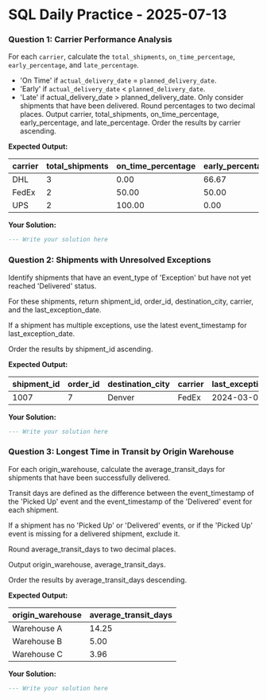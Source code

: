 # SQL Daily Practice - 2025-07-13

### Question 1: Carrier Performance Analysis

For each `carrier`, calculate the `total_shipments`, `on_time_percentage`, `early_percentage`, and `late_percentage`.

* 'On Time' if `actual_delivery_date` = `planned_delivery_date`.
* 'Early' if `actual_delivery_date` < `planned_delivery_date`.
* 'Late' if actual_delivery_date > planned_delivery_date.
  Only consider shipments that have been delivered.
  Round percentages to two decimal places.
  Output carrier, total_shipments, on_time_percentage, early_percentage, and late_percentage.
  Order the results by carrier ascending.

**Expected Output:**

| **carrier** | **total_shipments** | **on_time_percentage** | **early_percentage** | **late_percentage** |
| ----------------- | ------------------------- | ---------------------------- | -------------------------- | ------------------------- |
| DHL               | 3                         | 0.00                         | 66.67                      | 33.33                     |
| FedEx             | 2                         | 50.00                        | 50.00                      | 0.00                      |
| UPS               | 2                         | 100.00                       | 0.00                       | 0.00                      |

**Your Solution:**

```sql
--- Write your solution here

```

### Question 2: Shipments with Unresolved Exceptions

Identify shipments that have an event_type of 'Exception' but have not yet reached 'Delivered' status.

For these shipments, return shipment_id, order_id, destination_city, carrier, and the last_exception_date.

If a shipment has multiple exceptions, use the latest event_timestamp for last_exception_date.

Order the results by shipment_id ascending.

**Expected Output:**

| **shipment_id** | **order_id** | **destination_city** | **carrier** | **last_exception_date** |
| --------------------- | ------------------ | -------------------------- | ----------------- | ----------------------------- |
| 1007                  | 7                  | Denver                     | FedEx             | 2024-03-05                    |

**Your Solution:**

```sql
--- Write your solution here

```

### Question 3: Longest Time in Transit by Origin Warehouse

For each origin_warehouse, calculate the average_transit_days for shipments that have been successfully delivered.

Transit days are defined as the difference between the event_timestamp of the 'Picked Up' event and the event_timestamp of the 'Delivered' event for each shipment.

If a shipment has no 'Picked Up' or 'Delivered' events, or if the 'Picked Up' event is missing for a delivered shipment, exclude it.

Round average_transit_days to two decimal places.

Output origin_warehouse, average_transit_days.

Order the results by average_transit_days descending.

**Expected Output:**

| **origin_warehouse** | **average_transit_days** |
| -------------------------- | ------------------------------ |
| Warehouse A                | 14.25                          |
| Warehouse B                | 5.00                           |
| Warehouse C                | 3.96                           |

**Your Solution:**

```sql
--- Write your solution here

```
